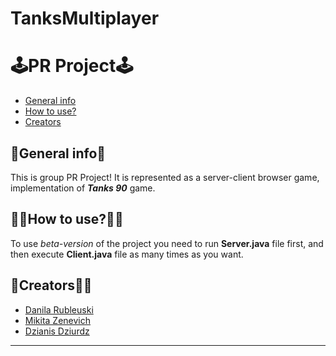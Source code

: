 # TanksMultiplayer
# 🕹PR Project🕹
* [General info](#general-info "Go to General Info")
* [How to use?](#%EF%B8%8Fhow-to-use%EF%B8%8F "Go to How to use")
* [Creators](#creators%EF%B8%8F "Go to Creators")
## 📜General info📜
This is group PR Project! It is represented as a server-client browser game, implementation of ***Tanks 90*** game. 
## 🤷‍♂️How to use?🤷‍♂️
To use _beta-version_ of the project you need to run **Server.java** file first, and then execute **Client.java** file as many times as you want.
## 👷‍Creators👷‍♂️
* [Danila Rubleuski](https://github.com/DanilaRubleuski)
* [Mikita Zenevich](https://github.com/NZ-code)
* [Dzianis Dziurdz](https://github.com/Dar-Na)
- - - -
